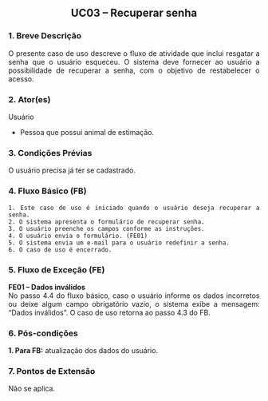 ## <center> UC03 – Recuperar senha

<div align="justify">

### 1. Breve Descrição

O presente caso de uso descreve o fluxo de atividade que inclui resgatar a senha que o usuário esqueceu. O sistema deve fornecer ao usuário a possibilidade de recuperar a senha, com o objetivo de restabelecer o acesso.

### 2. Ator(es)

Usuário

- Pessoa que possui animal de estimação.

### 3. Condições Prévias

O usuário precisa já ter se cadastrado.

### 4. Fluxo Básico (FB)

    1. Este caso de uso é iniciado quando o usuário deseja recuperar a senha.
    2. O sistema apresenta o formulário de recuperar senha.
    3. O usuário preenche os campos conforme as instruções.
    4. O usuário envia o formulário. (FE01)
    5. O sistema envia um e-mail para o usuário redefinir a senha.
    6. O caso de uso é encerrado.

### 5. Fluxo de Exceção (FE)

**FE01 – Dados inválidos**
<br>
No passo 4.4 do fluxo básico, caso o usuário informe os dados incorretos ou deixe algum campo obrigatório vazio, o sistema exibe a mensagem: “Dados inválidos”. O caso de uso retorna ao passo 4.3 do FB.

### 6. Pós-condições

**1. Para FB:** atualização dos dados do usuário.

### 7. Pontos de Extensão

Não se aplica.

</div>
